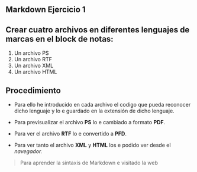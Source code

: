 ## Markdown Ejercicio 1
## Crear cuatro archivos en diferentes lenguajes de marcas en el block de notas:
<ol>
  <li> Un archivo PS </li>
  <li> Un archivo RTF </li>
  <li> Un archivo XML </li>
  <li> Un archivo HTML </li>
</ol>


## Procedimiento

* Para ello he introducido en cada archivo el codigo que pueda reconocer dicho lenguaje y lo e guardado en la extensión de dicho lenguaje.
 
 
* Para previsualizar el archivo  **PS**  lo e cambiado a formato  **PDF**.
 
 
* Para ver el archivo <strong>RTF</strong> lo e convertido a <strong>PFD</strong>.
 
 
* Para ver tanto el archivo **XML** y **HTML** los e podido ver desde el *navegador.*

>Para aprender la sintaxis de Markdown e visitado la web

